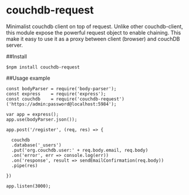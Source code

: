 # couchdb-request
Minimalist couchdb client on top of request.
Unlike other couchdb-client, this module expose the powerful request object to
enable chaining. This make it easy to use it as a proxy between client (browser) and 
couchDB server.


##Install

    $npm install couchdb-request


##Usage example

    const bodyParser = require('body-parser');
    const express    = require('express');
    const couchdb    = require('couchdb-request')('https://admin:password@localhost:5984');
    
    var app = express();
    app.use(bodyParser.json());

    app.post('/register', (req, res) => {
    
      couchdb
      .database('_users')
      .put('org.couchdb.user:' + req.body.email, req.body)
      .on('error', err => console.log(err))
      .on('response', result => sendEmailConfirmation(req.body))
      .pipe(res)
      
    })

    app.listen(3000);

